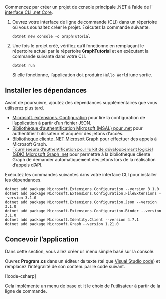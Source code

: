 <!-- markdownlint-disable MD002 MD041 -->

Commencez par créer un projet de console principale .NET à l’aide de l' [interface CLI .net Core](/dotnet/core/tools/?tabs=netcore2x).

1. Ouvrez votre interface de ligne de commande (CLI) dans un répertoire où vous souhaitez créer le projet. Exécutez la commande suivante.

    ```Shell
    dotnet new console -o GraphTutorial
    ```

1. Une fois le projet créé, vérifiez qu’il fonctionne en remplaçant le répertoire actuel par le répertoire **GraphTutorial** et en exécutant la commande suivante dans votre CLI.

    ```Shell
    dotnet run
    ```

    Si elle fonctionne, l’application doit produire `Hello World!`une sortie.

## <a name="install-dependencies"></a>Installer les dépendances

Avant de poursuivre, ajoutez des dépendances supplémentaires que vous utiliserez plus tard.

- [Microsoft. extensions. Configuration](https://github.com/aspnet/Extensions) pour lire la configuration de l’application à partir d’un fichier JSON.
- [Bibliothèque d’authentification Microsoft (MSAL) pour .net](https://github.com/AzureAD/microsoft-authentication-library-for-dotnet) pour authentifier l’utilisateur et acquérir des jetons d’accès.
- [Bibliothèque cliente .NET Microsoft Graph](https://github.com/microsoftgraph/msgraph-sdk-dotnet) pour effectuer des appels à Microsoft Graph.
- [Fournisseurs d’authentification pour le kit de développement logiciel (SDK) Microsoft Graph .net](https://github.com/microsoftgraph/msgraph-sdk-dotnet-auth) pour permettre à la bibliothèque cliente Graph de demander automatiquement des jetons lors de la réalisation d’appels d’API.

Exécutez les commandes suivantes dans votre interface CLI pour installer les dépendances.

```Shell
dotnet add package Microsoft.Extensions.Configuration --version 3.1.0
dotnet add package Microsoft.Extensions.Configuration.FileExtensions --version 3.1.0
dotnet add package Microsoft.Extensions.Configuration.Json --version 3.1.0
dotnet add package Microsoft.Extensions.Configuration.Binder --version 3.1.0
dotnet add package Microsoft.Identity.Client --version 4.7.1
dotnet add package Microsoft.Graph --version 1.21.0
```

## <a name="design-the-app"></a>Concevoir l’application

Dans cette section, vous allez créer un menu simple basé sur la console.

Ouvrez **Program.cs** dans un éditeur de texte (tel que [Visual Studio code](https://code.visualstudio.com/)) et remplacez l’intégralité de son contenu par le code suivant.

[!code-csharp[](../demos/01-create-app/GraphTutorial/Program.cs)]

Cela implémente un menu de base et lit le choix de l’utilisateur à partir de la ligne de commande.
